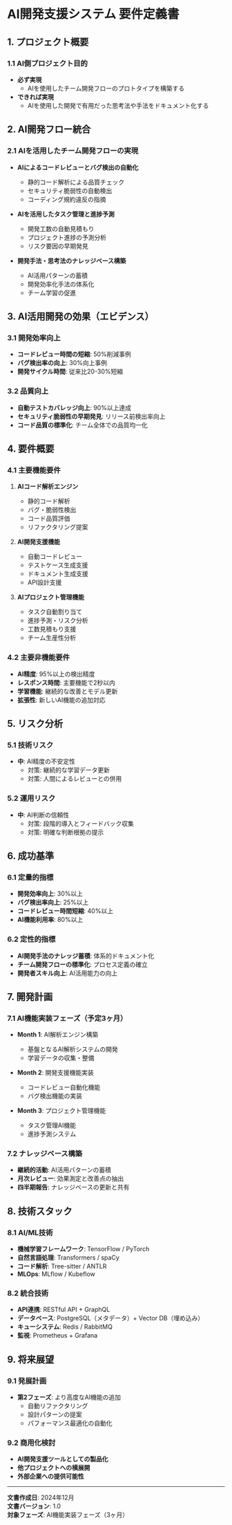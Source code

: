# AI開発支援システム 要件定義書

## 1. プロジェクト概要

### 1.1 AI側プロジェクト目的
- **必ず実現**
  - AIを使用したチーム開発フローのプロトタイプを構築する
- **できれば実現**
  - AIを使用した開発で有用だった思考法や手法をドキュメント化する

## 2. AI開発フロー統合

### 2.1 AIを活用したチーム開発フローの実現
- **AIによるコードレビューとバグ検出の自動化**
  - 静的コード解析による品質チェック
  - セキュリティ脆弱性の自動検出
  - コーディング規約違反の指摘
  
- **AIを活用したタスク管理と進捗予測**
  - 開発工数の自動見積もり
  - プロジェクト進捗の予測分析
  - リスク要因の早期発見

- **開発手法・思考法のナレッジベース構築**
  - AI活用パターンの蓄積
  - 開発効率化手法の体系化
  - チーム学習の促進

## 3. AI活用開発の効果（エビデンス）

### 3.1 開発効率向上
- **コードレビュー時間の短縮**: 50%削減事例
- **バグ検出率の向上**: 30%向上事例
- **開発サイクル時間**: 従来比20-30%短縮

### 3.2 品質向上
- **自動テストカバレッジ向上**: 90%以上達成
- **セキュリティ脆弱性の早期発見**: リリース前検出率向上
- **コード品質の標準化**: チーム全体での品質均一化

## 4. 要件概要

### 4.1 主要機能要件
1. **AIコード解析エンジン**
   - 静的コード解析
   - バグ・脆弱性検出
   - コード品質評価
   - リファクタリング提案

2. **AI開発支援機能**
   - 自動コードレビュー
   - テストケース生成支援
   - ドキュメント生成支援
   - API設計支援

3. **AIプロジェクト管理機能**
   - タスク自動割り当て
   - 進捗予測・リスク分析
   - 工数見積もり支援
   - チーム生産性分析

### 4.2 主要非機能要件
- **AI精度**: 95%以上の検出精度
- **レスポンス時間**: 主要機能で2秒以内
- **学習機能**: 継続的な改善とモデル更新
- **拡張性**: 新しいAI機能の追加対応

## 5. リスク分析

### 5.1 技術リスク
- **中**: AI精度の不安定性
  - 対策: 継続的な学習データ更新
  - 対策: 人間によるレビューとの併用

### 5.2 運用リスク
- **中**: AI判断の信頼性
  - 対策: 段階的導入とフィードバック収集
  - 対策: 明確な判断根拠の提示

## 6. 成功基準

### 6.1 定量的指標
- **開発効率向上**: 30%以上
- **バグ検出率向上**: 25%以上
- **コードレビュー時間短縮**: 40%以上
- **AI機能利用率**: 80%以上

### 6.2 定性的指標
- **AI開発手法のナレッジ蓄積**: 体系的ドキュメント化
- **チーム開発フローの標準化**: プロセス定義の確立
- **開発者スキル向上**: AI活用能力の向上

## 7. 開発計画

### 7.1 AI機能実装フェーズ（予定3ヶ月）
- **Month 1**: AI解析エンジン構築
  - 基盤となるAI解析システムの開発
  - 学習データの収集・整備
  
- **Month 2**: 開発支援機能実装
  - コードレビュー自動化機能
  - バグ検出機能の実装
  
- **Month 3**: プロジェクト管理機能
  - タスク管理AI機能
  - 進捗予測システム

### 7.2 ナレッジベース構築
- **継続的活動**: AI活用パターンの蓄積
- **月次レビュー**: 効果測定と改善点の抽出
- **四半期報告**: ナレッジベースの更新と共有

## 8. 技術スタック

### 8.1 AI/ML技術
- **機械学習フレームワーク**: TensorFlow / PyTorch
- **自然言語処理**: Transformers / spaCy
- **コード解析**: Tree-sitter / ANTLR
- **MLOps**: MLflow / Kubeflow

### 8.2 統合技術
- **API連携**: RESTful API + GraphQL
- **データベース**: PostgreSQL（メタデータ）+ Vector DB（埋め込み）
- **キューシステム**: Redis / RabbitMQ
- **監視**: Prometheus + Grafana

## 9. 将来展望

### 9.1 発展計画
- **第2フェーズ**: より高度なAI機能の追加
  - 自動リファクタリング
  - 設計パターンの提案
  - パフォーマンス最適化の自動化

### 9.2 商用化検討
- **AI開発支援ツールとしての製品化**
- **他プロジェクトへの横展開**
- **外部企業への提供可能性**

---

**文書作成日**: 2024年12月  
**文書バージョン**: 1.0  
**対象フェーズ**: AI機能実装フェーズ（3ヶ月）
